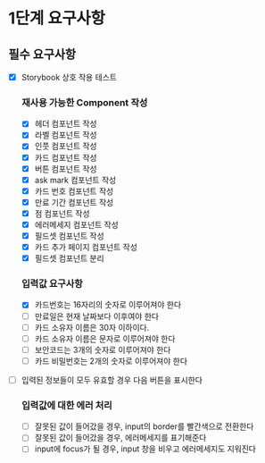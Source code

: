 # 1단계 요구사항

## 필수 요구사항

- [x] Storybook 상호 작용 테스트

  ### 재사용 가능한 Component 작성

  - [x] 헤더 컴포넌트 작성
  - [x] 라벨 컴포넌트 작성
  - [x] 인풋 컴포넌트 작성
  - [x] 카드 컴포넌트 작성
  - [x] 버튼 컴포넌트 작성
  - [x] ask mark 컴포넌트 작성
  - [x] 카드 번호 컴포넌트 작성
  - [x] 만료 기간 컴포넌트 작성
  - [x] 점 컴포넌트 작성
  - [x] 에러메세지 컴포넌트 작성
  - [x] 필드셋 컴포넌트 작성
  - [x] 카드 추가 페이지 컴포넌트 작성
  - [x] 필드셋 컴포넌트 분리

  ### 입력값 요구사항

  - [x] 카드번호는 16자리의 숫자로 이루어져야 한다
  - [ ] 만료일은 현재 날짜보다 이후여야 한다
  - [ ] 카드 소유자 이름은 30자 이하이다.
  - [ ] 카드 소유자 이름은 문자로 이루어져야 한다
  - [ ] 보안코드는 3개의 숫자로 이루어져야 한다
  - [ ] 카드 비밀번호는 2개의 숫자로 이루어져야 한다

- [ ] 입력된 정보들이 모두 유효할 경우 다음 버튼을 표시한다

  ### 입력값에 대한 에러 처리

  - [ ] 잘못된 값이 들어갔을 경우, input의 border를 빨간색으로 전환한다
  - [ ] 잘못된 값이 들어갔을 경우, 에러메세지를 표기해준다
  - [ ] input에 focus가 될 경우, input 창을 비우고 에러메세지도 지워진다
